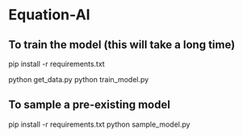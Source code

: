 # Equation-AI

## To train the model (this will take a long time)

pip install -r requirements.txt

python get_data.py
python train_model.py

## To sample a pre-existing model

pip install -r requirements.txt
python sample_model.py
